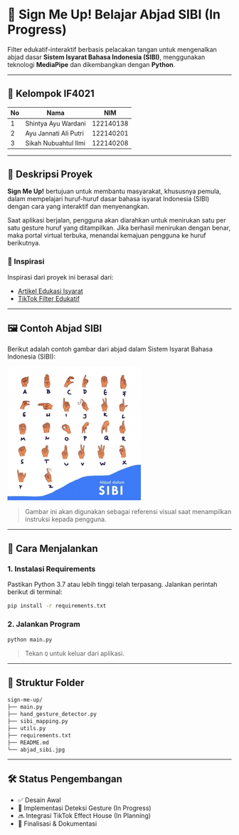 # 📘 Sign Me Up! Belajar Abjad SIBI (In Progress)

Filter edukatif-interaktif berbasis pelacakan tangan untuk mengenalkan abjad dasar **Sistem Isyarat Bahasa Indonesia (SIBI)**, menggunakan teknologi **MediaPipe** dan dikembangkan dengan **Python**.

---

## 👥 Kelompok IF4021

| No | Nama                          | NIM         |
|----|-------------------------------|-------------|
| 1  | Shintya Ayu Wardani          | 122140138   |
| 2  | Ayu Jannati Ali Putri        | 122140201   |
| 3  | Sikah Nubuahtul Ilmi         | 122140208   |

---

## 📌 Deskripsi Proyek

**Sign Me Up!** bertujuan untuk membantu masyarakat, khususnya pemula, dalam mempelajari huruf-huruf dasar bahasa isyarat Indonesia (SIBI) dengan cara yang interaktif dan menyenangkan.

Saat aplikasi berjalan, pengguna akan diarahkan untuk menirukan satu per satu gesture huruf yang ditampilkan. Jika berhasil menirukan dengan benar, maka portal virtual terbuka, menandai kemajuan pengguna ke huruf berikutnya.

### 🎯 Inspirasi

Inspirasi dari proyek ini berasal dari:

- [Artikel Edukasi Isyarat](https://proceeding.unpkediri.ac.id/index.php/stains/article/view/4337)
- [TikTok Filter Edukatif](https://vt.tiktok.com/ZSrv5hWwt/)

---

## 🖼️ Contoh Abjad SIBI

Berikut adalah contoh gambar dari abjad dalam Sistem Isyarat Bahasa Indonesia (SIBI):

![Abjad SIBI](abjad_sibi.jpg)

> Gambar ini akan digunakan sebagai referensi visual saat menampilkan instruksi kepada pengguna.

---

## 🚀 Cara Menjalankan

### 1. Instalasi Requirements

Pastikan Python 3.7 atau lebih tinggi telah terpasang. Jalankan perintah berikut di terminal:

```bash
pip install -r requirements.txt
````

### 2. Jalankan Program

```bash
python main.py
```

> Tekan `Q` untuk keluar dari aplikasi.

---

## 📂 Struktur Folder

```
sign-me-up/
├── main.py 
├── hand_gesture_detector.py
├── sibi_mapping.py
├── utils.py
├── requirements.txt
├── README.md
└── abjad_sibi.jpg
```

---

## 🛠 Status Pengembangan

- ✅ Desain Awal
- 🔄 Implementasi Deteksi Gesture (In Progress)
- 🔜 Integrasi TikTok Effect House (In Planning)
- 📘 Finalisasi & Dokumentasi
